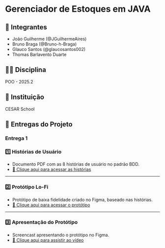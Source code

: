 # Gerenciador de Estoques em JAVA

## 👥 Integrantes
- João Guilherme (@JGuilhermeAires)
- Bruno Braga (@Bruno-h-Braga)
- Glauco Santos (@glaucosantos002)
- Thomas Barlavento Duarte

## 🧑‍🏫 Disciplina
POO - 2025.2

## 🏫 Instituição
CESAR School

## 📌 Entregas do Projeto

### Entrega 1

### 1️⃣ Histórias de Usuário
- Documento PDF com as 8 histórias de usuário no padrão BDD.
- [📄 Clique aqui para acessar as histórias](Historias%20do%20usuário%20Seção%201.pdf)

---

### 2️⃣ Protótipo Lo-Fi
- Protótipo de baixa fidelidade criado no Figma, baseado nas histórias.
- [🎨 Clique aqui para acessar o protótipo](https://www.figma.com/design/zWb0R4IGBdi4vmgptayMj6/Untitled?node-id=0-1&t=phB4jmD4GaSLRdci-1)

---

### 3️⃣ Apresentação do Protótipo
- Screencast apresentando o protótipo no Figma.
- [🎥 Clique aqui para assistir ao vídeo](https://www.youtube.com/watch?v=h2TK5ozCEmc)

